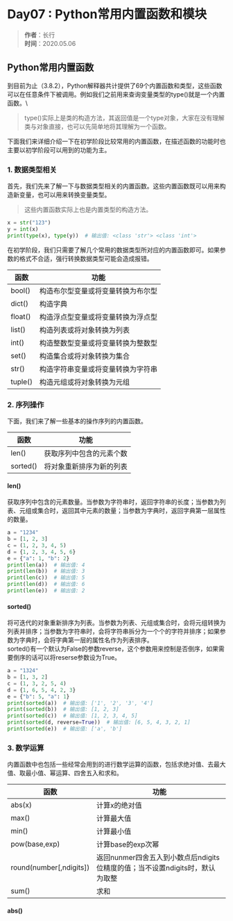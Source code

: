 # Day07 : Python常用内置函数和模块

> **作者**：长行\
> **时间**：2020.05.06

## Python常用内置函数
到目前为止（3.8.2），Python解释器共计提供了69个内置函数和类型，这些函数可以在任意条件下被调用。例如我们之前用来查询变量类型的type()就是一个内置函数。\

> type()实际上是类的构造方法，其返回值是一个type对象，大家在没有理解类与对象直接，也可以先简单地将其理解为一个函数。

下面我们来详细介绍一下在初学阶段比较常用的内置函数，在描述函数的功能时也主要以初学阶段可以用到的功能为主。

### 1. 数据类型相关
首先，我们先来了解一下与数据类型相关的内置函数。这些内置函数既可以用来构造新变量，也可以用来转换变量类型。

> 这些内置函数实际上也是内置类型的构造方法。

```python
x = str("123")
y = int(x)
print(type(x), type(y))  # 输出值: <class 'str'> <class 'int'>
```

在初学阶段，我们只需要了解几个常用的数据类型所对应的内置函数即可。如果参数的格式不合适，强行转换数据类型可能会造成报错。

| 函数 | 功能 |
| ----- |----- |
| bool() | 构造布尔型变量或将变量转换为布尔型 |
| dict() | 构造字典 |
| float() | 构造浮点型变量或将变量转换为浮点型 |
| list() | 构造列表或将对象转换为列表 |
| int() | 构造整数型变量或将变量转换为整数型 |
| set() | 构造集合或将对象转换为集合 |
| str() | 构造字符串变量或将变量转换为字符串 |
| tuple() | 构造元组或将对象转换为元组 |

### 2. 序列操作
下面，我们来了解一些基本的操作序列的内置函数。

| 函数 | 功能 |
| ----- |----- |
| len() | 获取序列中包含的元素个数 |
| sorted() | 将对象重新排序为新的列表 |

#### len()
获取序列中包含的元素数量。当参数为字符串时，返回字符串的长度；当参数为列表、元组或集合时，返回其中元素的数量；当参数为字典时，返回字典第一层属性的数量。

```python
a = "1234"
b = [1, 2, 3]
c = (1, 2, 3, 4, 5)
d = {1, 2, 3, 4, 5, 6}
e = {"a": 1, "b": 2}
print(len(a))  # 输出值: 4
print(len(b))  # 输出值: 3
print(len(c))  # 输出值: 5
print(len(d))  # 输出值: 6
print(len(e))  # 输出值: 2
```

#### sorted()
将可迭代的对象重新排序为列表。当参数为列表、元组或集合时，会将元组转换为列表并排序；当参数为字符串时，会将字符串拆分为一个个的字符并排序；如果参数为字典时，会将字典第一层的属性名作为列表排序。\
sorted()有一个默认为False的参数reverse，这个参数用来控制是否倒序，如果需要倒序的话可以将reserse参数设为True。

```python
a = "1324"
b = [1, 3, 2]
c = (1, 3, 2, 5, 4)
d = {1, 6, 5, 4, 2, 3}
e = {"b": 5, "a": 1}
print(sorted(a))  # 输出值: ['1', '2', '3', '4']
print(sorted(b))  # 输出值: [1, 2, 3]
print(sorted(c))  # 输出值: [1, 2, 3, 4, 5]
print(sorted(d, reverse=True))  # 输出值: [6, 5, 4, 3, 2, 1]
print(sorted(e))  # 输出值: ['a', 'b']
```

### 3. 数学运算
内置函数中也包括一些经常会用到的进行数学运算的函数，包括求绝对值、去最大值、取最小值、幂运算、四舍五入和求和。

| 函数 | 功能 |
| ------ | ------ |
| abs(x) | 计算x的绝对值 |
| max() | 计算最大值 |
| min() | 计算最小值 |
| pow(base,exp) | 计算base的exp次幂 |
| round(number[,ndigits]) | 返回nunmer四舍五入到小数点后ndigits位精度的值；当不设置ndigits时，默认为取整 |
| sum() | 求和 |

#### abs()










